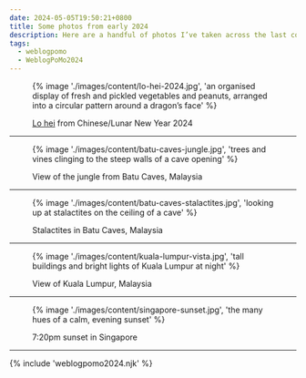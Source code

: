 ```yaml
---
date: 2024-05-05T19:50:21+0800
title: Some photos from early 2024
description: Here are a handful of photos I’ve taken across the last couple of months.
tags:
  - weblogpomo
  - WeblogPoMo2024
---
```


<figure>
    {% image './images/content/lo-hei-2024.jpg', 'an organised display of fresh and pickled vegetables and peanuts, arranged into a circular pattern around a dragon’s face' %}
    <figcaption>
        <p><a href="https://en.wikipedia.org/wiki/Yusheng" rel="external noopener">Lo hei</a> from Chinese/Lunar New Year 2024</p>
    </figcaption>
</figure>

--------

<figure>
    {% image './images/content/batu-caves-jungle.jpg', 'trees and vines clinging to the steep walls of a cave opening' %}
    <figcaption>
        <p>View of the jungle from Batu Caves, Malaysia</p>
    </figcaption>
</figure>

--------

<figure>
    {% image './images/content/batu-caves-stalactites.jpg', 'looking up at stalactites on the ceiling of a cave' %}
    <figcaption>
        <p>Stalactites in Batu Caves, Malaysia</p>
    </figcaption>
</figure>

--------

<figure>
    {% image './images/content/kuala-lumpur-vista.jpg', 'tall buildings and bright lights of Kuala Lumpur at night' %}
    <figcaption>
        <p>View of Kuala Lumpur, Malaysia</p>
    </figcaption>
</figure>

--------

<figure>
    {% image './images/content/singapore-sunset.jpg', 'the many hues of a calm, evening sunset' %}
    <figcaption>
        <p>7:20pm sunset in Singapore</p>
    </figcaption>
</figure>

--------

{% include 'weblogpomo2024.njk' %}
